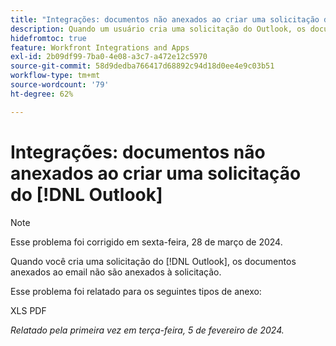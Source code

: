 ```yaml
---
title: "Integrações: documentos não anexados ao criar uma solicitação do Outlook"
description: Quando um usuário cria uma solicitação do Outlook, os documentos anexados ao email não são anexados à solicitação.
hidefromtoc: true
feature: Workfront Integrations and Apps
exl-id: 2b09df99-7ba0-4e08-a3c7-a472e12c5970
source-git-commit: 58d9dedba766417d68892c94d18d0ee4e9c03b51
workflow-type: tm+mt
source-wordcount: '79'
ht-degree: 62%

---
```


# Integrações: documentos não anexados ao criar uma solicitação do [!DNL Outlook]

>[!NOTE]
>
>Esse problema foi corrigido em sexta-feira, 28 de março de 2024.

Quando você cria uma solicitação do [!DNL Outlook], os documentos anexados ao email não são anexados à solicitação.

Esse problema foi relatado para os seguintes tipos de anexo:

XLS
PDF

_Relatado pela primeira vez em terça-feira, 5 de fevereiro de 2024._
